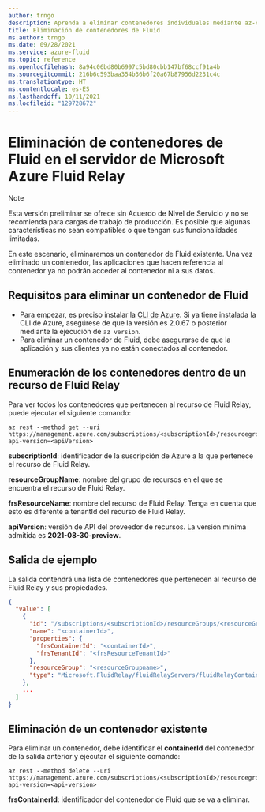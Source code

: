 ```yaml
---
author: trngo
description: Aprenda a eliminar contenedores individuales mediante az-cli
title: Eliminación de contenedores de Fluid
ms.author: trngo
ms.date: 09/28/2021
ms.service: azure-fluid
ms.topic: reference
ms.openlocfilehash: 8a94c06bd80b6997c5bd80cbb147bf68ccf91a4b
ms.sourcegitcommit: 216b6c593baa354b36b6f20a67b87956d2231c4c
ms.translationtype: HT
ms.contentlocale: es-ES
ms.lasthandoff: 10/11/2021
ms.locfileid: "129728672"
---
```

# <a name="delete-fluid-containers-in-microsoft-azure-fluid-relay-server"></a>Eliminación de contenedores de Fluid en el servidor de Microsoft Azure Fluid Relay

> [!NOTE]
> Esta versión preliminar se ofrece sin Acuerdo de Nivel de Servicio y no se recomienda para cargas de trabajo de producción. Es posible que algunas características no sean compatibles o que tengan sus funcionalidades limitadas.

En este escenario, eliminaremos un contenedor de Fluid existente. Una vez eliminado un contenedor, las aplicaciones que hacen referencia al contenedor ya no podrán acceder al contenedor ni a sus datos. 

## <a name="requirements-to-delete-a-fluid-container"></a>Requisitos para eliminar un contenedor de Fluid
- Para empezar, es preciso instalar la [CLI de Azure](/cli/azure/install-azure-cli). Si ya tiene instalada la CLI de Azure, asegúrese de que la versión es 2.0.67 o posterior mediante la ejecución de `az version`.
- Para eliminar un contenedor de Fluid, debe asegurarse de que la aplicación y sus clientes ya no están conectados al contenedor.

## <a name="list-the-containers-within-a-fluid-relay-resource"></a>Enumeración de los contenedores dentro de un recurso de Fluid Relay
Para ver todos los contenedores que pertenecen al recurso de Fluid Relay, puede ejecutar el siguiente comando:
```
az rest --method get --uri https://management.azure.com/subscriptions/<subscriptionId>/resourcegroups/<resourceGroupName>/providers/Microsoft.FluidRelay/FluidRelayServers/<frsResourceName>/FluidRelayContainers?api-version=<apiVersion>
```
**subscriptionId**: identificador de la suscripción de Azure a la que pertenece el recurso de Fluid Relay.

**resourceGroupName**: nombre del grupo de recursos en el que se encuentra el recurso de Fluid Relay.

**frsResourceName**: nombre del recurso de Fluid Relay. Tenga en cuenta que esto es diferente a tenantId del recurso de Fluid Relay.

**apiVersion**: versión de API del proveedor de recursos. La versión mínima admitida es **2021-08-30-preview**.  


## <a name="sample-output"></a>Salida de ejemplo
La salida contendrá una lista de contenedores que pertenecen al recurso de Fluid Relay y sus propiedades.
```json
{
  "value": [
    {
      "id": "/subscriptions/<subscriptionId>/resourceGroups/<resourceGroupname>/providers/Microsoft.FluidRelay/fluidRelayServers/<frsResourcename>/fluidRelayContainers/<containerId>",
      "name": "<containerId>",
      "properties": {
        "frsContainerId": "<containerId>",
        "frsTenantId": "<frsResourceTenantId>"
      },
      "resourceGroup": "<resourceGroupname>",
      "type": "Microsoft.FluidRelay/fluidRelayServers/fluidRelayContainers"
    },
    ...
  ]
}
```


## <a name="delete-an-existing-container"></a>Eliminación de un contenedor existente
Para eliminar un contenedor, debe identificar el **containerId** del contenedor de la salida anterior y ejecutar el siguiente comando: 
```
az rest --method delete --uri https://management.azure.com/subscriptions/<subscriptionId>/resourcegroups/<resourceGroupName>/providers/Microsoft.FluidRelay/FluidRelayServers/<frsResourceName>/FluidRelayContainers/<frsContainerId>?api-version=<api-version>
```
  **frsContainerId**: identificador del contenedor de Fluid que se va a eliminar. 

